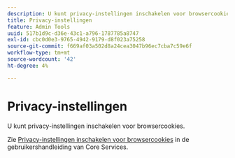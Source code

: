 ```yaml
---
description: U kunt privacy-instellingen inschakelen voor browsercookies.
title: Privacy-instellingen
feature: Admin Tools
uuid: 517b1d9c-d36e-43c1-a796-1787785a8747
exl-id: cbc0d0e3-9765-4942-9179-d8f023a75258
source-git-commit: f669af03a502d8a24cea3047b96ec7cba7c59e6f
workflow-type: tm+mt
source-wordcount: '42'
ht-degree: 4%

---
```


# Privacy-instellingen

U kunt privacy-instellingen inschakelen voor browsercookies.

Zie [Privacy-instellingen inschakelen voor browsercookies](https://experienceleague.adobe.com/docs/core-services/interface/ec-cookies/browser-cookie-settings.html) in de gebruikershandleiding van Core Services.
